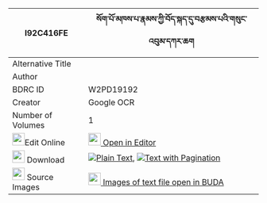 |I92C416FE|སོག་པོ་མཁས་པ་རྣམས་ཀྱི་བོད་སྐད་དུ་བརྩམས་པའི་གསུང་འབུམ་དཀར་ཆག 
| --- | --- 
|Alternative Title |
|Author | 
|BDRC ID | W2PD19192
|Creator | Google OCR
|Number of Volumes| 1
|<img width="25" src="https://img.icons8.com/color/25/000000/edit-property.png">Edit Online| [<img width="25" src="https://avatars.githubusercontent.com/u/45091458?s=200&v=4"> Open in Editor](http://editor.openpecha.org/I92C416FE)
|<img width="25" src="https://img.icons8.com/fluent/48/000000/download-2.png"/>  Download | [![](https://img.icons8.com/color/20/000000/txt.png)Plain Text](https://github.com/Openpecha/I92C416FE/releases/download/v2/sokpo_khepa_nam_kyi_boke_du_ts_plain_I92C416FE.zip), [![](https://img.icons8.com/color/20/000000/txt.png)Text with Pagination](https://github.com/Openpecha/I92C416FE/releases/download/v2/sokpo_khepa_nam_kyi_boke_du_ts_pages_I92C416FE.zip)
|<img width="25" src="https://img.icons8.com/plasticine/100/000000/pictures-folder.png"/>  Source Images | [<img width="25" src="https://library.bdrc.io/icons/BUDA-small.svg"> Images of text file open in BUDA](https://library.bdrc.io/show/bdr:W2PD19192)